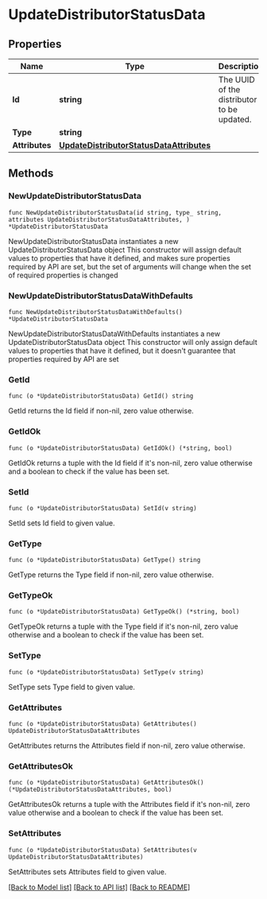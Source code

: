 # UpdateDistributorStatusData

## Properties

Name | Type | Description | Notes
------------ | ------------- | ------------- | -------------
**Id** | **string** | The UUID of the distributor to be updated. | 
**Type** | **string** |  | 
**Attributes** | [**UpdateDistributorStatusDataAttributes**](UpdateDistributorStatusDataAttributes.md) |  | 

## Methods

### NewUpdateDistributorStatusData

`func NewUpdateDistributorStatusData(id string, type_ string, attributes UpdateDistributorStatusDataAttributes, ) *UpdateDistributorStatusData`

NewUpdateDistributorStatusData instantiates a new UpdateDistributorStatusData object
This constructor will assign default values to properties that have it defined,
and makes sure properties required by API are set, but the set of arguments
will change when the set of required properties is changed

### NewUpdateDistributorStatusDataWithDefaults

`func NewUpdateDistributorStatusDataWithDefaults() *UpdateDistributorStatusData`

NewUpdateDistributorStatusDataWithDefaults instantiates a new UpdateDistributorStatusData object
This constructor will only assign default values to properties that have it defined,
but it doesn't guarantee that properties required by API are set

### GetId

`func (o *UpdateDistributorStatusData) GetId() string`

GetId returns the Id field if non-nil, zero value otherwise.

### GetIdOk

`func (o *UpdateDistributorStatusData) GetIdOk() (*string, bool)`

GetIdOk returns a tuple with the Id field if it's non-nil, zero value otherwise
and a boolean to check if the value has been set.

### SetId

`func (o *UpdateDistributorStatusData) SetId(v string)`

SetId sets Id field to given value.


### GetType

`func (o *UpdateDistributorStatusData) GetType() string`

GetType returns the Type field if non-nil, zero value otherwise.

### GetTypeOk

`func (o *UpdateDistributorStatusData) GetTypeOk() (*string, bool)`

GetTypeOk returns a tuple with the Type field if it's non-nil, zero value otherwise
and a boolean to check if the value has been set.

### SetType

`func (o *UpdateDistributorStatusData) SetType(v string)`

SetType sets Type field to given value.


### GetAttributes

`func (o *UpdateDistributorStatusData) GetAttributes() UpdateDistributorStatusDataAttributes`

GetAttributes returns the Attributes field if non-nil, zero value otherwise.

### GetAttributesOk

`func (o *UpdateDistributorStatusData) GetAttributesOk() (*UpdateDistributorStatusDataAttributes, bool)`

GetAttributesOk returns a tuple with the Attributes field if it's non-nil, zero value otherwise
and a boolean to check if the value has been set.

### SetAttributes

`func (o *UpdateDistributorStatusData) SetAttributes(v UpdateDistributorStatusDataAttributes)`

SetAttributes sets Attributes field to given value.



[[Back to Model list]](../README.md#documentation-for-models) [[Back to API list]](../README.md#documentation-for-api-endpoints) [[Back to README]](../README.md)


